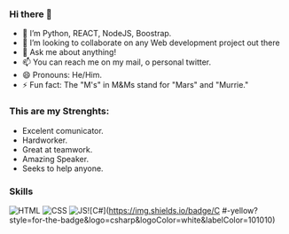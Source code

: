 ### Hi there 👋

- 🌱 I’m Python, REACT, NodeJS, Boostrap. 
- 👯 I’m looking to collaborate on any Web development project out there
- 💬 Ask me about anything!
- 📫 You can reach me on my mail, o personal twitter.
- 😄 Pronouns: He/Him.
- ⚡ Fun fact: The "M's" in M&Ms stand for "Mars" and "Murrie."

### This are my Strenghts: 

- Excelent comunicator.
- Hardworker.
- Great at teamwork. 
- Amazing Speaker. 
- Seeks to help anyone. 

### Skills
![HTML](https://img.shields.io/badge/HTML-orange?style=for-the-badge&logo=html5&logoColor=white&labelColor=101010) ![CSS](https://img.shields.io/badge/CSS-blue?style=for-the-badge&logo=css3&logoColor=white&labelColor=101010) ![JS](https://img.shields.io/badge/JavaScript-yellow?style=for-the-badge&logo=javascript&logoColor=white&labelColor=101010)![C#](https://img.shields.io/badge/C #-yellow?style=for-the-badge&logo=csharp&logoColor=white&labelColor=101010)



